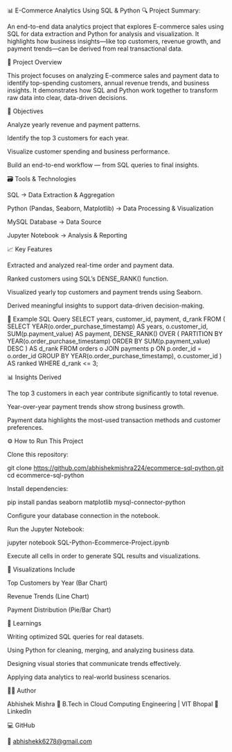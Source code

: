 📊 E-Commerce Analytics Using SQL & Python
🔍 Project Summary:

An end-to-end data analytics project that explores E-commerce sales using SQL for data extraction and Python for analysis and visualization. It highlights how business insights—like top customers, revenue growth, and payment trends—can be derived from real transactional data.

🚀 Project Overview

This project focuses on analyzing E-commerce sales and payment data to identify top-spending customers, annual revenue trends, and business insights.
It demonstrates how SQL and Python work together to transform raw data into clear, data-driven decisions.

🧠 Objectives

Analyze yearly revenue and payment patterns.

Identify the top 3 customers for each year.

Visualize customer spending and business performance.

Build an end-to-end workflow — from SQL queries to final insights.

🗃️ Tools & Technologies

SQL → Data Extraction & Aggregation

Python (Pandas, Seaborn, Matplotlib) → Data Processing & Visualization

MySQL Database → Data Source

Jupyter Notebook → Analysis & Reporting

📈 Key Features

Extracted and analyzed real-time order and payment data.

Ranked customers using SQL’s DENSE_RANK() function.

Visualized yearly top customers and payment trends using Seaborn.

Derived meaningful insights to support data-driven decision-making.

🧮 Example SQL Query
SELECT 
    years,
    customer_id,
    payment,
    d_rank
FROM (
    SELECT 
        YEAR(o.order_purchase_timestamp) AS years,
        o.customer_id,
        SUM(p.payment_value) AS payment,
        DENSE_RANK() OVER (
            PARTITION BY YEAR(o.order_purchase_timestamp)
            ORDER BY SUM(p.payment_value) DESC
        ) AS d_rank
    FROM orders o
    JOIN payments p
        ON p.order_id = o.order_id
    GROUP BY YEAR(o.order_purchase_timestamp), o.customer_id
) AS ranked
WHERE d_rank <= 3;

📊 Insights Derived

The top 3 customers in each year contribute significantly to total revenue.

Year-over-year payment trends show strong business growth.

Payment data highlights the most-used transaction methods and customer preferences.

⚙️ How to Run This Project

Clone this repository:

git clone https://github.com/abhishekmishra224/ecommerce-sql-python.git
cd ecommerce-sql-python


Install dependencies:

pip install pandas seaborn matplotlib mysql-connector-python


Configure your database connection in the notebook.

Run the Jupyter Notebook:

jupyter notebook SQL-Python-Ecommerce-Project.ipynb


Execute all cells in order to generate SQL results and visualizations.

📸 Visualizations Include

Top Customers by Year (Bar Chart)

Revenue Trends (Line Chart)

Payment Distribution (Pie/Bar Chart)

📘 Learnings

Writing optimized SQL queries for real datasets.

Using Python for cleaning, merging, and analyzing business data.

Designing visual stories that communicate trends effectively.

Applying data analytics to real-world business scenarios.

👨‍💻 Author

Abhishek Mishra
📍 B.Tech in Cloud Computing Engineering | VIT Bhopal
🔗 LinkedIn

💻 GitHub

📧 abhishekk6278@gmail.com
